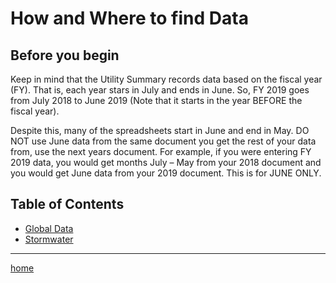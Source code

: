# How and Where to find Data

## Before you begin
Keep in mind that the Utility Summary records data based on the fiscal year (FY). That is, each year stars in July and ends in June. So, FY 2019 goes from July 2018 to June 2019 (Note that it starts in the year BEFORE the fiscal year).

Despite this, many of the spreadsheets start in June and end in May. 
DO NOT use June data from the same document you get the rest of your data from, use the next years document. 
For example, if you were entering FY 2019 data, you would get months July – May from your 2018 document and 
you would get June data from your 2019 document. 
This is for JUNE ONLY.

## Table of Contents
- [Global Data](https://uw-whitewater-sustainability.github.io/Utility%20Summary/global)
- [Stormwater](https://uw-whitewater-sustainability.github.io/Utility%20Summary/storm)

---
[home](https://uw-whitewater-sustainability.github.io/Utility%20Summary)
